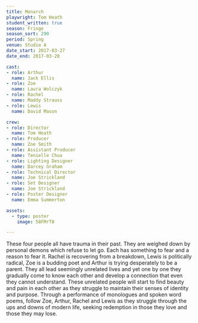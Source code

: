 ```yaml
---
title: Monarch 
playwright: Tom Heath
student_written: true
season: Fringe
season_sort: 290
period: Spring
venue: Studio A
date_start: 2017-03-27
date_end: 2017-03-28

cast:
- role: Arthur
  name: Jack Ellis
- role: Zoe
  name: Laura Wolczyk
- role: Rachel
  name: Maddy Strauss
- role: Lewis
  name: David Mason

crew:
- role: Director
  name: Tom Heath
- role: Producer
  name: Zoe Smith
- role: Assistant Producer
  name: Tenielle Chua
- role: Lighting Designer
  name: Darcey Graham
- role: Technical Director
  name: Joe Strickland
- role: Set Designer
  name: Joe Strickland
- role: Poster Designer
  name: Emma Summerton

assets:
  - type: poster
    image: 58FMrT8

---
```


These four people all have trauma in their past. They are weighed down by personal demons which refuse to let go. Each has something to fear and a reason to fear it. Rachel is recovering from a breakdown, Lewis is politically radical, Zoe is a budding poet and Arthur is trying desperately to be a parent. They all lead seemingly unrelated lives and yet one by one they gradually come to know each other and develop a connection that even they cannot understand. These unrelated people will start to find beauty and pain in each other as they struggle to maintain their senses of identity and purpose. Through a performance of monologues and spoken word poems, follow Zoe, Arthur, Rachel and Lewis as they struggle through the ups and downs of modern life, seeking redemption in those they love and those they may lose.
